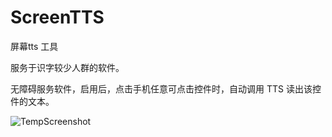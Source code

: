 # ScreenTTS

屏幕tts 工具

服务于识字较少人群的软件。

无障碍服务软件，启用后，点击手机任意可点击控件时，自动调用 TTS 读出该控件的文本。

![TempScreenshot](https://github.com/HolyshitOvO/ScreenTTS/assets/39211450/f13c0fa6-edaf-4e9f-a984-17d09b77bb14)
